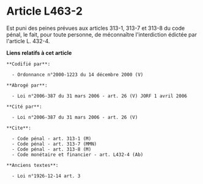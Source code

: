 # Article L463-2

Est puni des peines prévues aux articles 313-1, 313-7 et 313-8 du code pénal, le fait, pour toute personne, de méconnaître
l'interdiction édictée par l'article L. 432-4.

**Liens relatifs à cet article**

	**Codifié par**:

	  - Ordonnance n°2000-1223 du 14 décembre 2000 (V)

	**Abrogé par**:

	  - Loi n°2006-387 du 31 mars 2006 - art. 26 (V) JORF 1 avril 2006

	**Cité par**:

	  - Loi n°2006-387 du 31 mars 2006 - art. 26 (V)

	**Cite**:

	  - Code pénal - art. 313-1 (M)
	  - Code pénal - art. 313-7 (MMN)
	  - Code pénal - art. 313-8 (M)
	  - Code monétaire et financier - art. L432-4 (Ab)

	**Anciens textes**:

	  - Loi n°1926-12-14 art. 3
